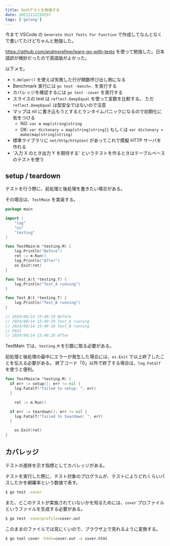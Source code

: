 ```yaml
---
title: Goのテストを勉強する
date: 20211112233257
tags: ['golang']
---
```


今まで VSCode の `Generate Unit Tests For Function` で作成してなんとなくで書いてたけどちゃんと勉強した。

https://github.com/andmorefine/learn-go-with-tests を使って勉強した。日本語訳が微妙だったので英語版がよかった。

以下メモ。
- `t.Helper()` を使えば失敗した行が関数呼び出し側になる
- Benchmark 実行には `go test -bench=.` を実行する
- カバレッジを確認するには `go test -cover` を実行する
- スライスの test は `reflect.DeepEqual` を使って変数を比較する。 ただ `reflect.DeepEqual` は型安全ではないので注意
- マップは nil に書き込もうとするとランタイムパニックになるので初期化に気をつける
  - NG: `var m map[string]string`
  - OK: `var dictonary = map[string]string{}` もしくは `var dictonary = make(map[string]string)`
- 標準ライブラリに `net/http/httptest` があってこれで模擬 HTTP サーバを作れる
- '入力 X のとき出力 Y を期待する' というテストを作るときはテーブルベースのテストを使う

## setup / teardown

テストを行う際に、前処理と後処理を書きたい場合がある。

その場合は、`TestMain` を実装する。

```go
package main

import (
	"log"
	"os"
	"testing"
)

func TestMain(m *testing.M) {
	log.Println("Before")
	ret := m.Run()
	log.Println("After")
	os.Exit(ret)
}

func Test_A(t *testing.T) {
	log.Println("Test_A running")
}

func Test_B(t *testing.T) {
	log.Println("Test_B running")
}

// 2024/08/14 15:40:10 Before
// 2024/08/14 15:40:10 Test_A running
// 2024/08/14 15:40:10 Test_B running
// PASS
// 2024/08/14 15:40:10 After
```

TestMain では、`testing.M` を引数に取る必要がある。

前処理と後処理の最中にエラーが発生した場合には、`os.Exit` で以上終了したことを伝える必要がある。
終了コード「0」以外で終了する場合は、`log.Fatalf` を使うと便利。

```go
func TestMain(m *testing.M) {
  if err := setup(); err != nil {
    log.Fatalf("failed to setup: ", err)
  }

	ret := m.Run()

  if err := teardown(); err != nil {
    log.Fatalf("failed to teardown: ", err)
  }

	os.Exit(ret)
}
```

## カバレッジ

テストの進捗を示す指標としてカバレッジがある。

テストを実行した際に、テスト対象のプログラムが、テストによりどれくらいパスしたかを網羅率という数値で表す。

```bash
$ go test -cover
```

また、どこのテストが実施されていないかを知るためには、`cover` プロファイルというファイルを生成する必要がある。

```bash
$ go test -coverprofile=cover.out
```

このままのファイルでは見にくいので、ブラウザ上で見れるように変換する。

```bash
$ go tool cover -html=cover.out -o cover.html
```
